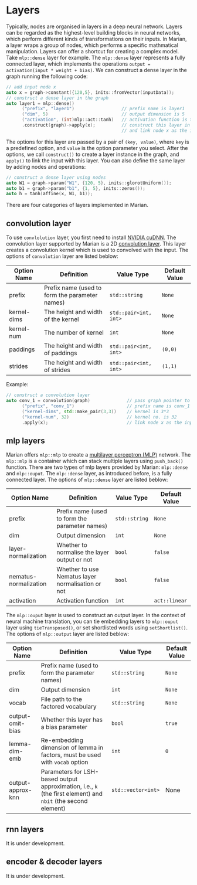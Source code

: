 # Layers

Typically, nodes are organised in layers in a deep neural network. 
Layers can be regarded as the highest-level building blocks in neural networks, which perform different kinds of transformations on their inputs. 
In Marian, a layer wraps a group of nodes, which performs a specific mathmatical manipulation. 
Layers can offer a shortcut for creating a complex model. 
Take `mlp::dense` layer for example. 
The `mlp::dense` layer represents a fully connected layer, 
which implements the operations `output = activation(input * weight + bias)`. 
We can construct a dense layer in the graph running the following code: 
```cpp
// add input node x
auto x = graph->constant({120,5}, inits::fromVector(inputData));
// construct a dense layer in the graph
auto layer1 = mlp::dense()                           
      ("prefix", "layer1")                  // prefix name is layer1
      ("dim", 5)                            // output dimension is 5
      ("activation", (int)mlp::act::tanh)   // activation function is tanh
      .construct(graph)->apply(x);          // construct this layer in graph
                                            // and link node x as the input
```
The options for this layer are passed by a pair of `(key, value)`,
where `key` is a predefined option, and `value` is the option parameter you select.
After the options, we call `construct()` to create a layer instance in the graph,
and `apply()` to link the input with this layer. 
You can also define the same layer by adding nodes and operations:
```cpp
// construct a dense layer using nodes
auto W1 = graph->param("W1", {120, 5}, inits::glorotUniform());
auto b1 = graph->param("b1", {1, 5}, inits::zeros());
auto h = tanh(affine(x, W1, b1));
```
There are four categories of layers implemented in Marian.

## convolution layer

To use `convlolution` layer, you first need to install [NVIDIA cuDNN](https://developer.nvidia.com/cudnn). The convolution layer supported by Marian is a 2D [convolution layer](https://en.wikipedia.org/wiki/Convolutional_neural_network#Convolutional_layers). This layer  creates a convolution kernel which is used to convolved with the input. The options of `convolution` layer are listed beblow:

| Option Name   | Definition     | Value Type    | Default Value  |
| ------------- |----------------|---------------|---------------|
| prefix        | Prefix name (used to form the parameter names) | `std::string` | `None` |
| kernel-dims   | The height and width of the kernel | `std::pair<int, int>` | `None`| 
| kernel-num    | The number of kernel | `int` | `None`       |
| paddings      | The height and width of paddings | `std::pair<int, int>` | `(0,0)`|
| strides       | The height and width of strides | `std::pair<int, int>` | `(1,1)` |

Example:
```cpp
// construct a convolution layer
auto conv_1 = convolution(graph)              // pass graph pointer to the layer 
      ("prefix", "conv_1")                    // prefix name is conv_1
      ("kernel-dims", std::make_pair(3,3))    // kernel is 3*3
      ("kernel-num", 32)                      // kernel no. is 32
      .apply(x);                              // link node x as the input
```

## mlp layers

Marian offers `mlp::mlp` to create a [multilayer perceptron (MLP)](https://en.wikipedia.org/wiki/Multilayer_perceptron) network. 
The `mlp::mlp` is a container which can stack multiple layers using `push_back()` function. 
There are two types of mlp layers provided by Marian: `mlp::dense` and `mlp::ouput`.
The `mlp::dense` layer, as introduced before, is a fully connected layer. 
The options of `mlp::dense` layer are listed beblow:
 
| Option Name   | Definition     | Value Type    | Default Value  |
| ------------- |----------------|---------------|---------------|
| prefix        | Prefix name (used to form the parameter names) | `std::string` | `None` |
| dim           | Output dimension | `int` | `None` |
| layer-normalization | Whether to normalise the layer output or not | `bool` | `false` |
| nematus-normalization | Whether to use Nematus layer normalisation or not | `bool` | `false` |
| activation | Activation function | `int` | `act::linear` |

The `mlp::ouput` layer is used to construct an output layer. 
In the context of neural machine translation, you can tie embedding layers to `mlp::ouput` layer using `tieTransposed()`, or set shortlisted words using `setShortlist()`.
The options of `mlp::output` layer are listed beblow:
 
| Option Name   | Definition     | Value Type    | Default Value  |
| ------------- |----------------|---------------|---------------|
| prefix        | Prefix name (used to form the parameter names) | `std::string` | `None` |
| dim           | Output dimension | `int` | `None` |
| vocab         | File path to the factored vocabulary | `std::string` | `None` |
| output-omit-bias | Whether this layer has a bias parameter | `bool` | `true` |
| lemma-dim-emb | Re-embedding dimension of lemma in factors, must be used with `vocab` option | `int` | `0` |
| output-approx-knn | Parameters for LSH-based output approximation, i.e., `k` (the first element) and `nbit` (the second element) | `std::vector<int>` | None |

## rnn layers
It is under development.

## encoder & decoder layers
It is under development.
